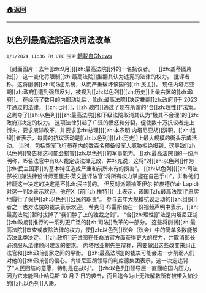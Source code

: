 ###  [:house:返回](README.md)
---


## 以色列最高法院否决司法改革
`1/1/2024 11:36 PM UTC 宝尹` [轉載自GNews](https://gnews.org/articles/2173633)

（封面图片：去年[[zh:9月]][[zh:最高法院]]外的一名抗议者。｜[[zh:盖蒂图片社]]）
这一变化将限制[[zh:最高法院]]推翻其认为违宪的法律的权力。
批评者称，这将削弱[[zh:司法]]系统，从而严重破坏该国的[[zh:民主]]。
现任内塔尼亚胡[[zh:政府]]遭到强烈反对，被视为[[zh:以色列]][[zh:历史]]上最右翼的[[zh:政府]]。
在经历了数月的内部动乱后，[[zh:最高法院]]决定推翻[[zh:政府]]于 2023 年通过的法律。
[[zh:七月]]，[[zh:政府]]通过了现在所谓的“合[[zh:理性]]”法案。
这剥夺了[[zh:以色列]][[zh:最高法院]]和下级法院取消其认为“极其不合理”的[[zh:政府]]决定的权力。
这项法律引起了广泛的愤怒和分裂，促使数十万抗议者走上街头，要求废除改革，并要求[[zh:总理]][[zh:本杰明·内塔尼亚胡]]辞职。[[zh:组织]]者表示，每周的抗议活动是[[zh:以色列]][[zh:历史]]上最大规模的街头示威活动。
当时，包括空军飞行员在内的数百名预备役军人威胁拒绝报到，这导致[[zh:以色列]]警告称这可能会损害[[zh:以色列]]的军事能力。
[[zh:最高法院]]的一份声明称，15名法官中有8人裁定该法律无效，并补充说，这将“对[[zh:以色列]]作为[[zh:民主国家]]的基本特征造成严重和前所未有的损害”。
[[zh:以色列]][[zh:司法部长]]兼法律设计师亚里夫·莱文批评法官“将所有权力掌握在自己手中”，并称他们推翻这一决定的决定是不[[zh:民主]]的。
但反对派领袖亚伊尔·拉皮德(Yair Lapid)对这一判决表示欢迎，他在X（前[[zh:推特]]）上表示，该国[[zh:最高法院]]“忠实地履行了保护[[zh:以色列]]公民的职责”。
参与去年大规模抗议活动的[[zh:组织]]者之一也对法院的裁决表示欢迎。
希克马·布雷斯勒在一份视频声明中表示，[[zh:最高法院]]暂时拔掉了“我们脖子上的独裁之剑”。
“合[[zh:理性]]”法是内塔尼亚胡[[zh:政府]]推行的一系列更广泛的[[zh:司法]]改革的一部分。
这些将削弱[[zh:最高法院]]审查或废除法律的权力，使[[zh:以色列]]议会（议会）中的简单多数能够否决此类决定。
[[zh:政府]]还试图在任命法官方面获得更大的权力，并取消部长必须服从法律顾问建议的要求。
内塔尼亚胡先生辩称，需要做出这些改变来纠正法官和[[zh:政治]]家之间的平衡。
[[zh:最高法院]]的裁决可能会进一步削弱人们对他的[[zh:政府]]的信心。内塔尼亚胡领导的利库德集团表示，这一决定违背了“人民团结的意愿，特别是在战时”。
[[zh:以色列]]领导层一直面临国内压力，因为它未能阻止哈马斯 10 月 7 日的袭击，而且迄今为止无法解救所有被带入加沙的[[zh:以色列]]人质。

